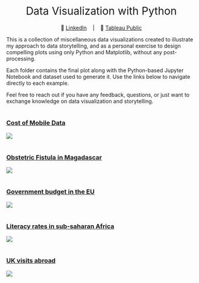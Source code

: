 <h1 style="font-weight:normal" align="center">
  &nbsp;Data Visualization with Python&nbsp;
</h1>

<div align="center">

:link: [LinkedIn][LinkedIn]&nbsp;&nbsp;&nbsp; |&nbsp;&nbsp;&nbsp; :link: [Tableau Public][tableau]

</div>

<div align="left">
  
This is a collection of miscellaneous data visualizations created to illustrate my approach to data storytelling, and as a personal exercise to design compelling plots using only Python and Matplotlib, without any post-processing.

Each folder contains the final plot along with the Python-based Jupyter Notebook and dataset used to generate it. Use the links below to navigate directly to each example.

Feel free to reach out if you have any feedback, questions, or just want to exchange knowledge on data visualization and storytelling.

</div>

[LinkedIn]:https://www.linkedin.com/in/mlima-thiago/
[tableau]:https://public.tableau.com/app/profile/mlima.thiago/vizzes

#
### [Cost of Mobile Data](https://github.com/thiago-mlima/Data-Visualization-Portfolio/tree/master/cost-of-mobile-data)
<img src="cost-of-mobile-data/cost_of_mobile_data_plot.png">

#
### [Obstetric Fistula in Magadascar](https://github.com/thiago-mlima/Data-Visualization-Portfolio/tree/master/obstetric-fistula-in-madagascar)
<img src="obstetric-fistula-in-madagascar/obstetric_fistula_plot.png">

#
### [Government budget in the EU](https://github.com/thiago-mlima/Data-Visualization-Portfolio/tree/master/government-budget-in-the-eu)
<img src="government-budget-in-the-eu/government-budget-in-the-eu.png">

#
### [Literacy rates in sub-saharan Africa](https://github.com/thiago-mlima/Data-Visualization-Portfolio/tree/master/literacy-rates-in-sub-saharan-africa) 
<img src="literacy-rates-in-sub-saharan-africa/literacy_rates_plot.png">

#
### [UK visits abroad](https://github.com/thiago-mlima/Data-Visualization-Portfolio/tree/master/uk-visits-abroad)
<img src="uk-visits-abroad/uk_visits_abroad_plot.png">

